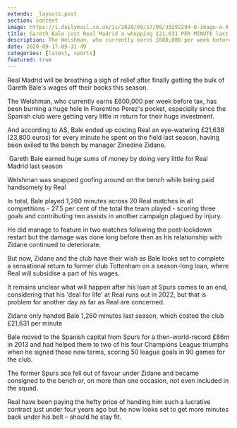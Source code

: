 ```yaml
---
extends: _layouts.post
section: content
image: https://i.dailymail.co.uk/1s/2020/09/17/09/33292294-0-image-a-4_1600329922134.jpg 
title: Gareth Bale cost Real Madrid a whopping £21,631 PER MINUTE last season 
description: The Welshman, who currently earns £600,000 per week before tax, has been burning a huge hole in Florentino Perezs pocket, with Real getting very little in return for their huge investment. 
date: 2020-09-17-09-31-49 
categories: [latest, sports] 
featured: true 
--- 
```

Real Madrid will be breathing a sigh of relief after finally getting the bulk of Gareth Bale's wages off their books this season.

The Welshman, who currently earns £600,000 per week before tax, has been burning a huge hole in Florentino Perez's pocket, especially since the Spanish club were getting very little in return for their huge investment.

And according to AS, Bale ended up costing Real an eye-watering £21,638 (23,800 euros) for every minute he spent on the field last season, having been exiled to the bench by manager Zinedine Zidane.

 Gareth Bale earned huge sums of money by doing very little for Real Madrid last season

Welshman was snapped goofing around on the bench while being paid handsomely by Real

In total, Bale played 1,260 minutes across 20 Real matches in all competitions - 27.5 per cent of the total the team played - scoring three goals and contributing two assists in another campaign plagued by injury.

He did manage to feature in two matches following the post-lockdown restart but the damage was done long before then as his relationship with Zidane continued to deteriorate.

But now, Zidane and the club have their wish as Bale looks set to complete a sensational return to former club Tottenham on a season-long loan, where Real will subsidise a part of his wages.

It remains unclear what will happen after his loan at Spurs comes to an end, considering that his 'deal for life' at Real runs out in 2022, but that is problem for another day as far as Real are concerned. 

Zidane only handed Bale 1,260 minutes last season, which costed the club £21,631 per minute

Bale moved to the Spanish capital from Spurs for a then-world-record £86m in 2013 and had helped them to two of his four Champions League triumphs when he signed those new terms, scoring 50 league goals in 90 games for the club. 

The former Spurs ace fell out of favour under Zidane and became consigned to the bench or, on more than one occasion, not even included in the squad.

Real have been paying the hefty price of handing him such a lucrative contract just under four years ago but he now looks set to get more minutes back under his belt – should he stay fit.

